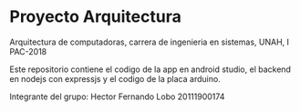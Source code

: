 # Proyecto Arquitectura

Arquitectura de computadoras, carrera de ingenieria en sistemas, UNAH, I PAC-2018

Este repositorio contiene el codigo de la app en android studio, el backend en nodejs con expressjs y el codigo de la placa arduino.

Integrante del grupo:
Hector Fernando Lobo 20111900174
